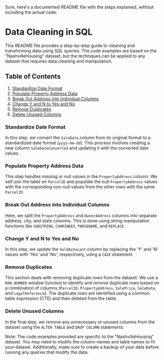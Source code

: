 Sure, here's a documented README file with the steps explained, without including the actual code:

# Data Cleaning in SQL

This README file provides a step-by-step guide to cleaning and transforming data using SQL queries. The code examples are based on the "NashvilleHousing" dataset, but the techniques can be applied to any dataset that requires data cleaning and manipulation.

## Table of Contents

1. [Standardize Date Format](#standardize-date-format)
2. [Populate Property Address Data](#populate-property-address-data)
3. [Break Out Address into Individual Columns](#break-out-address-into-individual-columns)
4. [Change Y and N to Yes and No](#change-y-and-n-to-yes-and-no)
5. [Remove Duplicates](#remove-duplicates)
6. [Delete Unused Columns](#delete-unused-columns)

### Standardize Date Format

In this step, we convert the `SaleDate` column from its original format to a standardized date format (`yyyy-mm-dd`). This process involves creating a new column `SaleDateConverted` and updating it with the converted date values.

### Populate Property Address Data

This step handles missing or null values in the `PropertyAddress` column. We self-join the table on `ParcelID` and populate the null `PropertyAddress` values with the corresponding non-null values from the other rows with the same `ParcelID`.

### Break Out Address into Individual Columns

Here, we split the `PropertyAddress` and `OwnerAddress` columns into separate address, city, and state columns. This is done using string manipulation functions like `SUBSTRING`, `CHARINDEX`, `PARSENAME`, and `REPLACE`.

### Change Y and N to Yes and No

In this step, we update the `SoldAsVacant` column by replacing the 'Y' and 'N' values with 'Yes' and 'No', respectively, using a `CASE` statement.

### Remove Duplicates

This section deals with removing duplicate rows from the dataset. We use a `ROW_NUMBER` window function to identify and remove duplicate rows based on a combination of columns (`ParcelID`, `PropertyAddress`, `SalePrice`, `SaleDate`, and `LegalReference`). The duplicate rows are identified using a common table expression (CTE) and then deleted from the table.

### Delete Unused Columns

In the final step, we remove any unnecessary or unused columns from the dataset using the `ALTER TABLE` and `DROP COLUMN` statements.

Note: The code examples provided are specific to the "NashvilleHousing" dataset. You may need to modify the column names and table names to fit your dataset. Additionally, make sure to create a backup of your data before running any queries that modify the data.
